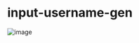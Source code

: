 ﻿# input-username-gen
![image](https://user-images.githubusercontent.com/77370375/219947358-18caadd8-edf4-4e68-a891-4396f76866a8.png)
